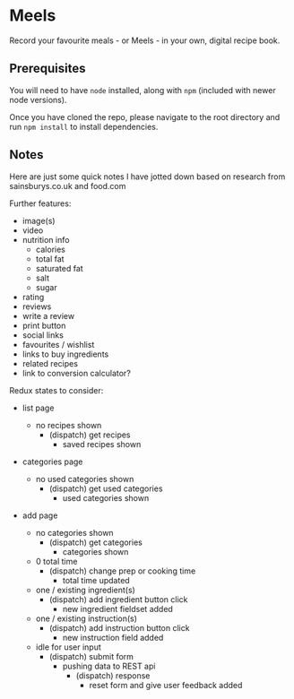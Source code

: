 Meels
=====

Record your favourite meals - or Meels - in your own, digital recipe book.

Prerequisites
-------------

You will need to have ```node``` installed, along with ```npm``` (included with newer node versions).

Once you have cloned the repo, please navigate to the root directory and run ```npm install``` to install dependencies.

Notes
-----

Here are just some quick notes I have jotted down based on research from sainsburys.co.uk and food.com

Further features:
- image(s)
- video
- nutrition info
	- calories
	- total fat
	- saturated fat
	- salt
	- sugar
- rating
- reviews
- write a review
- print button
- social links
- favourites / wishlist
- links to buy ingredients
- related recipes
- link to conversion calculator?

Redux states to consider:

- list page
    - no recipes shown
        - (dispatch) get recipes
            - saved recipes shown

- categories page
    - no used categories shown
        - (dispatch) get used categories
            - used categories shown


- add page
    - no categories shown
        - (dispatch) get categories
            - categories shown
    - 0 total time
        - (dispatch) change prep or cooking time
            - total time updated
    - one / existing ingredient(s)
        - (dispatch) add ingredient button click
            - new ingredient fieldset added
    - one / existing instruction(s)
        - (dispatch) add instruction button click
            - new instruction field added
    - idle for user input
        - (dispatch) submit form
            - pushing data to REST api
                - (dispatch) response
                    - reset form and give user feedback added
